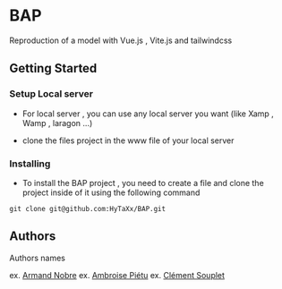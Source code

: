 # BAP

Reproduction of a model with Vue.js , Vite.js and tailwindcss


## Getting Started

### Setup Local server

* For local server , you can use any local server you want (like Xamp , Wamp , laragon ...)

* clone the files project in the www file of your local server

### Installing

* To install the BAP project , you need to create a file and clone the project inside of it using the following command 
```
git clone git@github.com:HyTaXx/BAP.git
```

## Authors

Authors names

ex. [Armand Nobre](https://github.com/HyTaXx)
ex. [Ambroise Piétu](https://github.com/FrAmbroise)
ex. [Clément Souplet](https://github.com/Clansou)
